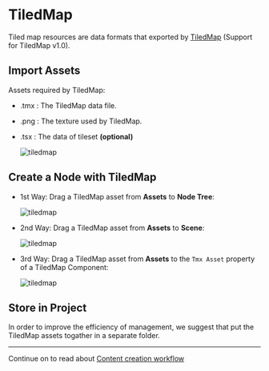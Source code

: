 # TiledMap

Tiled map resources are data formats that exported by [TiledMap](https://www.mapeditor.org/) (Support for TiledMap v1.0).

## Import Assets

Assets required by TiledMap:

- .tmx : The TiledMap data file.
- .png : The texture used by TiledMap.
- .tsx : The data of tileset **(optional)**

	![tiledmap](tiledmap/import.png)

## Create a Node with TiledMap

* 1st Way: Drag a TiledMap asset from **Assets** to **Node Tree**:

	![tiledmap](tiledmap/create_1.png) 

* 2nd Way: Drag a TiledMap asset from **Assets** to **Scene**:

	![tiledmap](tiledmap/create_2.png)

* 3rd Way: Drag a TiledMap asset from **Assets** to the `Tmx Asset` property of a TiledMap Component:

	![tiledmap](tiledmap/create_3.png)

## Store in Project

In order to improve the efficiency of management, we suggest that put the TiledMap assets togather in a separate folder.

<hr>

Continue on to read about [Content creation workflow](../content-workflow/index.md)
